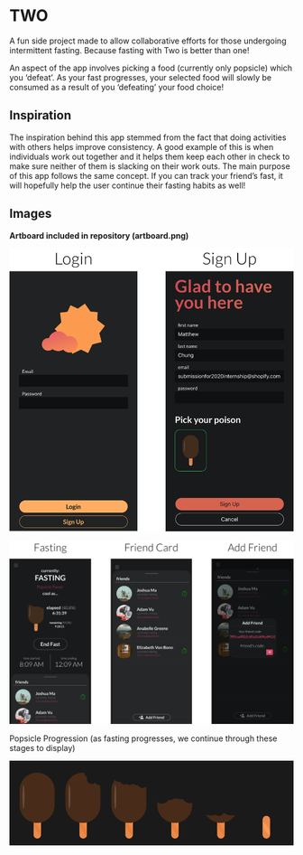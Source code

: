 # TWO

A fun side project made to allow collaborative efforts for those undergoing intermittent fasting. 
Because fasting with Two is better than one!

An aspect of the app involves picking a food (currently only popsicle) which you ‘defeat’. As your fast progresses, your selected food will slowly be consumed as a result of you ‘defeating’ your food choice!

## Inspiration

The inspiration behind this app stemmed from the fact that doing activities with others helps improve consistency. A good example of this is when individuals work out together and it helps them keep each other in check to make sure neither of them is slacking on their work outs. The main purpose of this app follows the same concept. If you can track your friend’s fast, it will hopefully help the user continue their fasting habits as well!

## Images

**Artboard included in repository (artboard.png)**

![Login Group](/Resources/login_group.png)

![App Group](/Resources/app_group.png)

Popsicle Progression (as fasting progresses, we continue through these stages to display)

![Popsicle Progression](/Resources/popsicle_progression.png)
